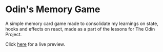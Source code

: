 # Odin's Memory Game

A simple memory card game made to consolidate my learnings on state, hooks and effects on react, made as a part of the lessons for The Odin Project.

Click [here](https://wonderful-peony-89836e.netlify.app/) for a live preview.
